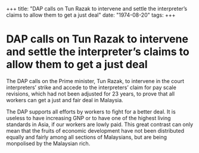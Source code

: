 +++ 
title: "DAP calls on Tun Razak to intervene and settle the interpreter’s claims to allow them to get a just deal"
date: "1974-08-20"
tags:
+++

# DAP calls on Tun Razak to intervene and settle the interpreter’s claims to allow them to get a just deal

The DAP calls on the Prime minister, Tun Razak, to intervene in the court interpreters’ strike and accede to the interpreters’ claim for  pay scale revisions, which had not been adjusted for 23 years, to prove that all workers can get a just and fair deal in Malaysia.

The DAP supports all efforts by workers to fight for a better deal. It is useless to have increasing GNP or to have one of the highest living standards in Asia, if our workers are lowly paid. This great contrast can only mean that the fruits of economic development have not been distributed equally and fairly among all sections of Malaysians, but are being monpolised by the Malaysian rich.
 
